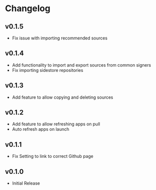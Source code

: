 # Changelog

## v0.1.5
- Fix issue with importing recommended sources

## v0.1.4
- Add functionality to import and export sources from common signers
- Fix importing sidestore repositories

## v0.1.3
- Add feature to allow copying and deleting sources

## v0.1.2
- Add feature to allow refreshing apps on pull
- Auto refresh apps on launch

## v0.1.1
- Fix Setting to link to correct Github page

## v0.1.0
- Initial Release